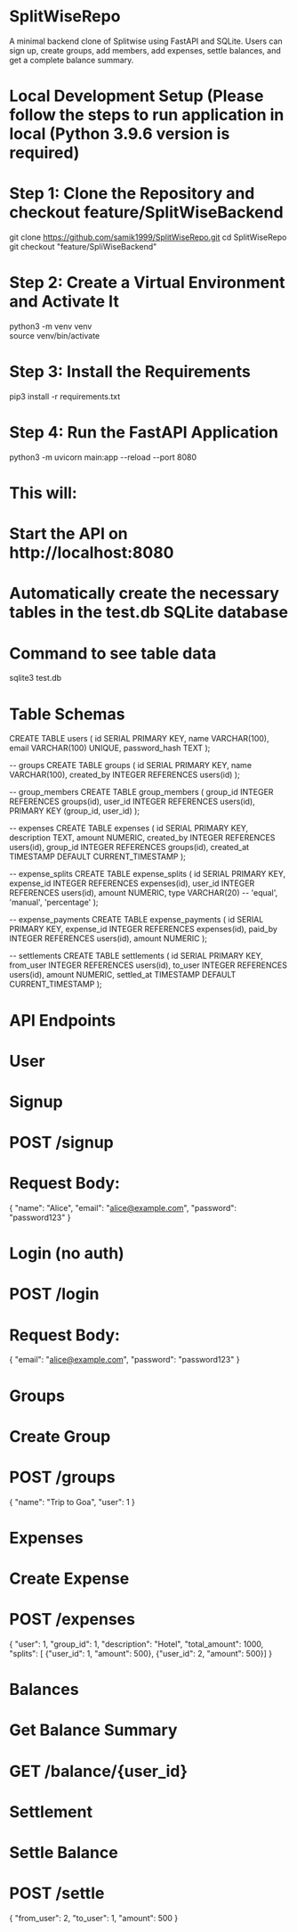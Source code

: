 # SplitWiseRepo
A minimal backend clone of Splitwise using FastAPI and SQLite. Users can sign up, create groups, add members, add expenses, settle balances, and get a complete balance summary.
# Local Development Setup (Please follow the steps to run application in local (Python 3.9.6 version is required)
# Step 1: Clone the Repository and checkout feature/SplitWiseBackend
git clone https://github.com/samik1999/SplitWiseRepo.git
cd SplitWiseRepo
git checkout "feature/SpliWiseBackend"

# Step 2: Create a Virtual Environment and Activate It
python3 -m venv venv         
source venv/bin/activate    

# Step 3: Install the Requirements
pip3 install -r requirements.txt

# Step 4: Run the FastAPI Application
python3 -m uvicorn main:app --reload --port 8080
# This will:
# Start the API on http://localhost:8080
# Automatically create the necessary tables in the test.db SQLite database

# Command to see table data
  sqlite3 test.db
  
# Table Schemas
CREATE TABLE users (
    id SERIAL PRIMARY KEY,
    name VARCHAR(100),
    email VARCHAR(100) UNIQUE,
    password_hash TEXT
);

-- groups
CREATE TABLE groups (
    id SERIAL PRIMARY KEY,
    name VARCHAR(100),
    created_by INTEGER REFERENCES users(id)
);

-- group_members
CREATE TABLE group_members (
    group_id INTEGER REFERENCES groups(id),
    user_id INTEGER REFERENCES users(id),
    PRIMARY KEY (group_id, user_id)
);

-- expenses
CREATE TABLE expenses (
    id SERIAL PRIMARY KEY,
    description TEXT,
    amount NUMERIC,
    created_by INTEGER REFERENCES users(id),
    group_id INTEGER REFERENCES groups(id),
    created_at TIMESTAMP DEFAULT CURRENT_TIMESTAMP
);

-- expense_splits
CREATE TABLE expense_splits (
    id SERIAL PRIMARY KEY,
    expense_id INTEGER REFERENCES expenses(id),
    user_id INTEGER REFERENCES users(id),
    amount NUMERIC,
    type VARCHAR(20) -- 'equal', 'manual', 'percentage'
);

-- expense_payments
CREATE TABLE expense_payments (
    id SERIAL PRIMARY KEY,
    expense_id INTEGER REFERENCES expenses(id),
    paid_by INTEGER REFERENCES users(id),
    amount NUMERIC
);

-- settlements
CREATE TABLE settlements (
    id SERIAL PRIMARY KEY,
    from_user INTEGER REFERENCES users(id),
    to_user INTEGER REFERENCES users(id),
    amount NUMERIC,
    settled_at TIMESTAMP DEFAULT CURRENT_TIMESTAMP
);

# API Endpoints

# User
# Signup
# POST /signup
# Request Body:
{
  "name": "Alice",
  "email": "alice@example.com",
  "password": "password123"
}

# Login (no auth)
# POST /login
# Request Body:
{
  "email": "alice@example.com",
  "password": "password123"
}

# Groups
# Create Group
# POST /groups
{
  "name": "Trip to Goa",
  "user": 1
}

# Expenses
# Create Expense
# POST /expenses
{
  "user": 1,
  "group_id": 1,
  "description": "Hotel",
  "total_amount": 1000,
  "splits": [
  {"user_id": 1, "amount": 500},
   {"user_id": 2, "amount": 500}]
}

# Balances
# Get Balance Summary
# GET /balance/{user_id}

# Settlement
# Settle Balance
# POST /settle
{
  "from_user": 2,
  "to_user": 1,
  "amount": 500
}


